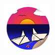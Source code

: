 <!DOCTYPE html>
<html lang="en">
<head>
  <meta charset="UTF-8">
  <meta http-equiv="X-UA-Compatible" content="IE=edge">
  <meta name="viewport" content="width=device-width, initial-scale=1.0">
  <link href="1LAR303.css" rel="stylesheet">
  <title>Document</title>
</head>
<body>
  <a href="C:\Users\Sassy\IST411\LAR 303\2LAR303.html">
    <img src="boaty.png" alt="Our Boat" style="width:150px;height:150px; vertical-align: baseline;">
    </a>
</body>
</html>
